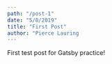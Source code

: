 ```yaml
---
path: "/post-1"
date: "5/8/2019"
title: "First Post"
author: "Pierce Lauring
---
```


First test post for Gatsby practice!
